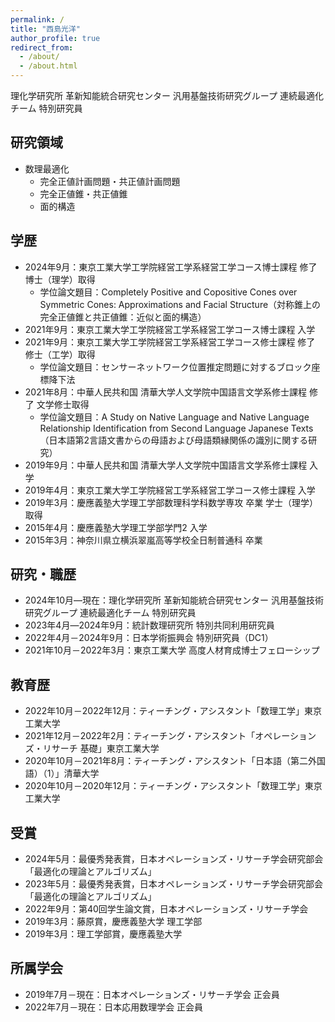 ```yaml
---
permalink: /
title: "西島光洋"
author_profile: true
redirect_from:
  - /about/
  - /about.html
---
```

理化学研究所 革新知能統合研究センター 汎用基盤技術研究グループ 連続最適化チーム 特別研究員<br>

## 研究領域
- 数理最適化
  - 完全正値計画問題・共正値計画問題
  - 完全正値錐・共正値錐
  - 面的構造

## 学歴
- 2024年9月：東京工業大学工学院経営工学系経営工学コース博士課程 修了 博士（理学）取得
  - 学位論文題目：Completely Positive and Copositive Cones over Symmetric Cones: Approximations and Facial Structure（対称錐上の完全正値錐と共正値錐：近似と面的構造）
- 2021年9月：東京工業大学工学院経営工学系経営工学コース博士課程 入学
- 2021年9月：東京工業大学工学院経営工学系経営工学コース修士課程 修了 修士（工学）取得
  - 学位論文題目：センサーネットワーク位置推定問題に対するブロック座標降下法
- 2021年8月：中華人民共和国 清華大学人文学院中国語言文学系修士課程 修了 文学修士取得
  - 学位論文題目：A Study on Native Language and Native Language Relationship Identification from Second Language Japanese Texts（日本語第2言語文書からの母語および母語類縁関係の識別に関する研究）
- 2019年9月：中華人民共和国 清華大学人文学院中国語言文学系修士課程 入学
- 2019年4月：東京工業大学工学院経営工学系経営工学コース修士課程 入学
- 2019年3月：慶應義塾大学理工学部数理科学科数学専攻 卒業 学士（理学）取得
- 2015年4月：慶應義塾大学理工学部学門2 入学
- 2015年3月：神奈川県立横浜翠嵐高等学校全日制普通科 卒業

## 研究・職歴
- 2024年10月―現在：理化学研究所 革新知能統合研究センター 汎用基盤技術研究グループ 連続最適化チーム 特別研究員
- 2023年4月―2024年9月：統計数理研究所 特別共同利用研究員
- 2022年4月－2024年9月：日本学術振興会 特別研究員（DC1）
- 2021年10月－2022年3月：東京工業大学 高度人材育成博士フェローシップ

## 教育歴
- 2022年10月－2022年12月：ティーチング・アシスタント「数理工学」東京工業大学
- 2021年12月－2022年2月：ティーチング・アシスタント「オペレーションズ・リサーチ 基礎」東京工業大学
- 2020年10月－2021年8月：ティーチング・アシスタント「日本語（第二外国語）（1）」清華大学
- 2020年10月－2020年12月：ティーチング・アシスタント「数理工学」東京工業大学

## 受賞
<!-- #- 2017年10月：第35回全日本中国語スピーチコンテスト神奈川県大会朗読部門大学生・大学院生の部 最優秀賞」、一般社団法人神奈川県日本中国友好協会-->
<!--- 2018年1月：第35回全日本中国語スピーチコンテスト全国大会 朗読部門 大学生・大学院生の部 優秀賞，公益財団法人日本中国友好協会
<!-- - 2018年10月：第36回全日本中国語スピーチコンテスト神奈川県大会スピーチ部門大学生の部 最優秀賞、一般社団法人神奈川県日本中国友好協会-->
<!--- 2019年1月：第36回全日本中国語スピーチコンテスト全国大会 スピーチ部門 大学生の部 第6位入賞，公益財団法人日本中国友好協会-->
- 2024年5月：最優秀発表賞，日本オペレーションズ・リサーチ学会研究部会「最適化の理論とアルゴリズム」
- 2023年5月：最優秀発表賞，日本オペレーションズ・リサーチ学会研究部会「最適化の理論とアルゴリズム」
- 2022年9月：第40回学生論文賞，日本オペレーションズ・リサーチ学会
- 2019年3月：藤原賞，慶應義塾大学 理工学部
- 2019年3月：理工学部賞，慶應義塾大学

## 所属学会
- 2019年7月－現在：日本オペレーションズ・リサーチ学会 正会員
- 2022年7月－現在：日本応用数理学会 正会員
<!-- - INFORMS -->
<!-- - 米国応用数理学会-->
